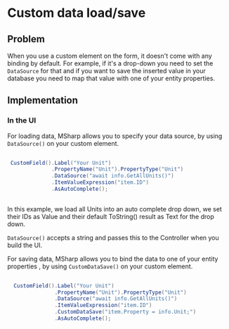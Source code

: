 # Custom data load/save


## Problem

When you use a custom element on the form, it doesn't come with any binding by default. For example, if it's a drop-down you need to set the `DataSource` for that and if you want to save the inserted value in your database you need to map that value with one of your entity properties.

## Implementation

### In the UI

For loading data, MSharp allows you to specify your data source, by using `DataSource()` on your custom element. 

```csharp
 
 CustomField().Label("Your Unit")
              .PropertyName("Unit").PropertyType("Unit")
              .DataSource("await info.GetAllUnits()")
              .ItemValueExpression("item.ID")
              .AsAutoComplete();
                
```

In this example, we load all Units into an auto complete drop down, we set their IDs as Value and their default ToString() result as Text for the drop down.

`DataSource()` accepts a string and passes this to the Controller when you build the UI.
 


For saving data, MSharp allows you to bind the data to one of your entity properties , by using `CustomDataSave()` on your custom element. 

```csharp
 
  CustomField().Label("Your Unit")
               .PropertyName("Unit").PropertyType("Unit")
               .DataSource("await info.GetAllUnits()")
               .ItemValueExpression("item.ID")
               .CustomDataSave("item.Property = info.Unit;")
               .AsAutoComplete();
                
```


 